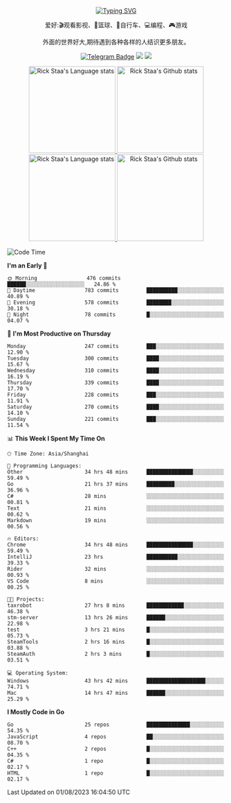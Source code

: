 <div align="center"> 

[![Typing SVG](https://readme-typing-svg.herokuapp.com?size=25&duration=2500&color=eeeeee&vCenter=true&width=200&height=40&lines=Hi+there+%F0%9F%91%8B%F0%9F%8F%BB;I'm+DanBai)](https://git.io/typing-svg)

爱好:🎬观看影视、🏀篮球、🚴自行车、💻编程、🎮游戏

外面的世界好大,期待遇到各种各样的人结识更多朋友。

[![Telegram Badge](https://img.shields.io/badge/-Telegram-blue?style=flat&logo=Telegram&logoColor=white)](https://t.me/danbai9420) 
[![](https://img.shields.io/badge/-Blog-brightgreen?style=flat&logo=Blogger&logoColor=white)](https://p00q.cn)
[![](https://img.shields.io/badge/-Email-red?style=flat&logo=Mail.Ru&logoColor=white)](mailto:danbai@88.com)
</div>

<!-- Light Mode -->
<div align="center"> 
<a href="https://github.com/anuraghazra/github-readme-stats#gh-light-mode-only">
<img height=200 src="https://github-readme-stats.vercel.app/api/top-langs/?username=danbai225&layout=compact&langs_count=10&hide_border=1&role=OWNER,COLLABORATOR#gh-light-mode-only" alt="Rick Staa's Language stats" />
</a>
<a href="https://github.com/anuraghazra/github-readme-stats#gh-light-mode-only">
<img height=200 src="https://github-readme-stats.vercel.app/api?username=danbai225&show_icons=true&count_private=true&line_height=28&hide_border=1&include_all_commits=true&card_width=450&role=OWNER,COLLABORATOR&exclude_repo=github-readme-stats#gh-light-mode-only" alt="Rick Staa's Github stats" />
</a>
</div>

<!-- Dark Mode -->
<div align="center"> 
<a href="https://github.com/anuraghazra/github-readme-stats#gh-dark-mode-only">
<img height=200 src="https://github-readme-stats.vercel.app/api/top-langs/?username=danbai225&layout=compact&langs_count=10&hide_border=1&role=OWNER,COLLABORATOR&theme=github_dark#gh-dark-mode-only" alt="Rick Staa's Language stats" />
</a>
<a href="https://github.com/anuraghazra/github-readme-stats#gh-dark-mode-only">
<img height=200 src="https://github-readme-stats.vercel.app/api?username=danbai225&show_icons=true&count_private=true&line_height=28&hide_border=1&include_all_commits=true&card_width=450&role=OWNER,COLLABORATOR&exclude_repo=github-readme-stats&theme=github_dark#gh-dark-mode-only" alt="Rick Staa's Github stats" />
</a>
</div>

<!--START_SECTION:waka-->
![Code Time](http://img.shields.io/badge/Code%20Time-744%20hrs%2047%20mins-blue)

**I'm an Early 🐤** 

```text
🌞 Morning                476 commits         ██████░░░░░░░░░░░░░░░░░░░   24.86 % 
🌆 Daytime                783 commits         ██████████░░░░░░░░░░░░░░░   40.89 % 
🌃 Evening                578 commits         ████████░░░░░░░░░░░░░░░░░   30.18 % 
🌙 Night                  78 commits          █░░░░░░░░░░░░░░░░░░░░░░░░   04.07 % 
```
📅 **I'm Most Productive on Thursday** 

```text
Monday                   247 commits         ███░░░░░░░░░░░░░░░░░░░░░░   12.90 % 
Tuesday                  300 commits         ████░░░░░░░░░░░░░░░░░░░░░   15.67 % 
Wednesday                310 commits         ████░░░░░░░░░░░░░░░░░░░░░   16.19 % 
Thursday                 339 commits         ████░░░░░░░░░░░░░░░░░░░░░   17.70 % 
Friday                   228 commits         ███░░░░░░░░░░░░░░░░░░░░░░   11.91 % 
Saturday                 270 commits         ████░░░░░░░░░░░░░░░░░░░░░   14.10 % 
Sunday                   221 commits         ███░░░░░░░░░░░░░░░░░░░░░░   11.54 % 
```


📊 **This Week I Spent My Time On** 

```text
🕑︎ Time Zone: Asia/Shanghai

💬 Programming Languages: 
Other                    34 hrs 48 mins      ███████████████░░░░░░░░░░   59.49 % 
Go                       21 hrs 37 mins      █████████░░░░░░░░░░░░░░░░   36.96 % 
C#                       28 mins             ░░░░░░░░░░░░░░░░░░░░░░░░░   00.81 % 
Text                     21 mins             ░░░░░░░░░░░░░░░░░░░░░░░░░   00.62 % 
Markdown                 19 mins             ░░░░░░░░░░░░░░░░░░░░░░░░░   00.56 % 

🔥 Editors: 
Chrome                   34 hrs 48 mins      ███████████████░░░░░░░░░░   59.49 % 
IntelliJ                 23 hrs              ██████████░░░░░░░░░░░░░░░   39.33 % 
Rider                    32 mins             ░░░░░░░░░░░░░░░░░░░░░░░░░   00.93 % 
VS Code                  8 mins              ░░░░░░░░░░░░░░░░░░░░░░░░░   00.25 % 

🐱‍💻 Projects: 
taxrobot                 27 hrs 8 mins       ████████████░░░░░░░░░░░░░   46.38 % 
stm-server               13 hrs 26 mins      ██████░░░░░░░░░░░░░░░░░░░   22.98 % 
test                     3 hrs 21 mins       █░░░░░░░░░░░░░░░░░░░░░░░░   05.73 % 
SteamTools               2 hrs 16 mins       █░░░░░░░░░░░░░░░░░░░░░░░░   03.88 % 
SteamAuth                2 hrs 3 mins        █░░░░░░░░░░░░░░░░░░░░░░░░   03.51 % 

💻 Operating System: 
Windows                  43 hrs 42 mins      ███████████████████░░░░░░   74.71 % 
Mac                      14 hrs 47 mins      ██████░░░░░░░░░░░░░░░░░░░   25.29 % 
```

**I Mostly Code in Go** 

```text
Go                       25 repos            ██████████████░░░░░░░░░░░   54.35 % 
JavaScript               4 repos             ██░░░░░░░░░░░░░░░░░░░░░░░   08.70 % 
C++                      2 repos             █░░░░░░░░░░░░░░░░░░░░░░░░   04.35 % 
C#                       1 repo              █░░░░░░░░░░░░░░░░░░░░░░░░   02.17 % 
HTML                     1 repo              █░░░░░░░░░░░░░░░░░░░░░░░░   02.17 % 
```




 Last Updated on 01/08/2023 16:04:50 UTC
<!--END_SECTION:waka-->
